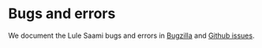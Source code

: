 Bugs and errors
============

We document the Lule Saami bugs and
errors in [Bugzilla](http://giellatekno.uit.no/bugzilla/)
and [Github issues](https://github.com/giellalt/lang-smj/issues).
